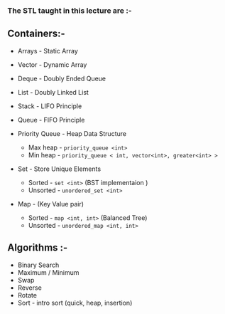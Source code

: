 ### The STL taught in this lecture are :-

## Containers:-

- Arrays - Static Array
- Vector - Dynamic Array
- Deque - Doubly Ended Queue
- List - Doubly Linked List
- Stack - LIFO Principle
- Queue - FIFO Principle
- Priority Queue - Heap Data Structure
    - Max heap - `priority_queue <int>`
    - Min heap - `priority_queue < int, vector<int>, greater<int> >` 

- Set - Store Unique Elements
    - Sorted - `set <int>`  (BST implementaion )
    - Unsorted - `unordered_set <int>`

- Map - (Key Value pair)
    - Sorted - `map <int, int>` (Balanced Tree)
    - Unsorted - `unordered_map <int, int>`


## Algorithms :-

- Binary Search
- Maximum / Minimum
- Swap
- Reverse
- Rotate
- Sort - intro sort (quick, heap, insertion)